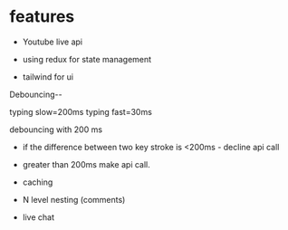 # features

- Youtube live api 

- using redux for state management 

- tailwind for ui 

Debouncing--

typing slow=200ms
typing fast=30ms

debouncing with 200 ms 
- if the difference between two key stroke is <200ms - decline api call
- greater than  200ms make api call.

- caching

- N level nesting (comments)

- live chat 